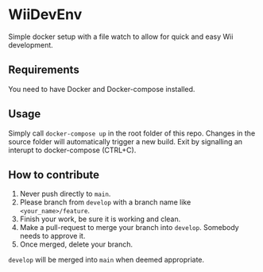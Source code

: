 # WiiDevEnv

Simple docker setup with a file watch to allow for quick and easy Wii development.

## Requirements

You need to have Docker and Docker-compose installed.

## Usage

Simply call `docker-compose up` in the root folder of this repo.
Changes in the source folder will automatically trigger a new build.
Exit by signalling an interupt to docker-compose (CTRL+C).

## How to contribute

1. Never push directly to `main`.
2. Please branch from `develop` with a branch name like `<your_name>/feature`.
3. Finish your work, be sure it is working and clean.
4. Make a pull-request to merge your branch into `develop`. Somebody needs to approve it.
5. Once merged, delete your branch.

`develop` will be merged into `main` when deemed appropriate.
